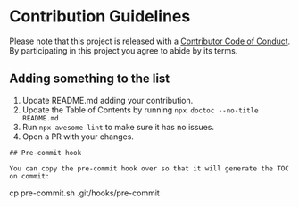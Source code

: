 # Contribution Guidelines

Please note that this project is released with a [Contributor Code of Conduct](code-of-conduct.md). By participating in this project you agree to abide by its terms.

## Adding something to the list

1. Update README.md adding your contribution.
2. Update the Table of Contents by running `npx doctoc --no-title README.md`
2. Run `npx awesome-lint` to make sure it has no issues.
3. Open a PR with your changes.


```
## Pre-commit hook

You can copy the pre-commit hook over so that it will generate the TOC on commit:

```
cp pre-commit.sh .git/hooks/pre-commit
```